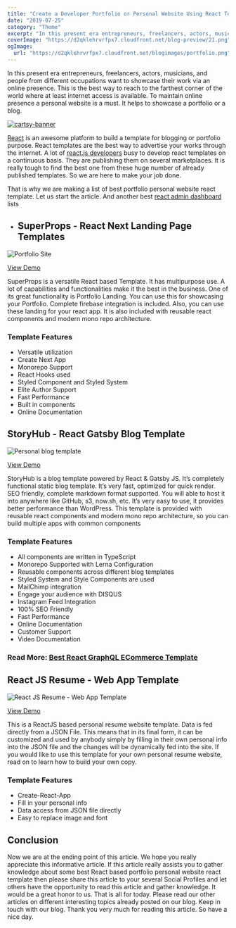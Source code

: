 ```yaml
---
title: "Create a Developer Portfolio or Personal Website Using React Template"
date: "2019-07-25"
category: "Theme"
excerpt: "In this present era entrepreneurs, freelancers, actors, musicians, and people from different occupations want to showcase their work via an online presence. This is the best way to reach to the farthest corner of the world where at least internet access is available. To maintain online presence a personal website is a must. It helps"
coverImage: "https://d2qklehrvrfpx7.cloudfront.net/blog-preview/21.png"
ogImage:
  url: "https://d2qklehrvrfpx7.cloudfront.net/blogimages/portfolio.png"
---
```


In this present era entrepreneurs, freelancers, actors, musicians, and people from different occupations want to showcase their work via an online presence. This is the best way to reach to the farthest corner of the world where at least internet access is available. To maintain online presence a personal website is a must. It helps to showcase a portfolio or a blog.

[![cartsy-banner](https://d2qklehrvrfpx7.cloudfront.net/blogimages/cartsy-banner.jpg)](https://bit.ly/cartsyTheme)

[React](https://reactjs.org/) is an awesome platform to build a template for blogging or portfolio purpose. React templates are the best way to advertise your works through the internet. A lot of [react.js developers](https://www.toptal.com/react) busy to develop react templates on a continuous basis. They are publishing them on several marketplaces. It is really tough to find the best one from these huge number of already published templates. So we are here to make your job done.

That is why we are making a list of best portfolio personal website react template. Let us start the article. And another best [react admin dashboard](https://redq.io/blog/react-redux-admin-dashboard/) lists

- ## SuperProps - React Next Landing Page Templates

![Portfolio Site](https://d2qklehrvrfpx7.cloudfront.net/blogimages/portfolio-1.png "Portfolio Site React Next Landing Page Templates")

<a href="https://1.envato.market/rqQLj" class="btn">View Demo</a>

SuperProps is a versatile React based Template. It has multipurpose use. A lot of capabilities and functionalities make it the best in the business. One of its great functionality is Portfolio Landing. You can use this for showcasing your Portfolio. Complete firebase integration is included. Also, you can use these landing for your react app. It is also included with reusable react components and modern mono repo architecture.

### Template Features

- Versatile utilization
- Create Next App
- Monorepo Support
- React Hooks used
- Styled Component and Styled System
- Elite Author Support
- Fast Performance
- Built in components
- Online Documentation

## StoryHub - React Gatsby Blog Template

![Personal blog template](https://d2qklehrvrfpx7.cloudfront.net/blogimages/portfolio-2.png "Personal blog template")

<a href="https://1.envato.market/k1gdV" class="btn">View Demo</a>

StoryHub is a blog template powered by React & Gatsby JS. It’s completely functional static blog template. It’s very fast, optimized for quick render. SEO friendly, complete markdown format supported. You will able to host it into anywhere like GitHub, s3, now.sh, etc. It’s very easy to use, it provides better performance than WordPress. This template is provided with reusable react components and modern mono repo architecture, so you can build multiple apps with common components

### Template Features

- All components are written in TypeScript
- Monorepo Supported with Lerna Configuration
- Reusable components across different blog templates
- Styled System and Style Components are used
- MailChimp integration
- Engage your audience with DISQUS
- Instagram Feed Integration
- 100% SEO Friendly
- Fast Performance
- Online Documentation
- Customer Support
- Video Documentation

### **Read More: [Best React GraphQL ECommerce Template](https://redq.io/blog/react-graphql-ecommerce-template/)**

## React JS Resume - Web App Template

![React JS Resume - Web App Template](https://d2qklehrvrfpx7.cloudfront.net/blogimages/portfolio-3.png "React JS Resume - Web App Template")

<a href="https://github.com/tbakerx/react-resume-template" class="btn">View Demo</a>

This is a ReactJS based personal resume website template. Data is fed directly from a JSON File. This means that in its final form, it can be customized and used by anybody simply by filling in their own personal info into the JSON file and the changes will be dynamically fed into the site. If you would like to use this template for your own personal resume website, read on to learn how to build your own copy.

### Template Features

- Create-React-App
- Fill in your personal info
- Data access from JSON file directly
- Easy to replace image and font

## Conclusion

Now we are at the ending point of this article. We hope you really appreciate this informative article. If this article really assists you to gather knowledge about some best React based portfolio personal website react template then please share this article to your several Social Profiles and let others have the opportunity to read this article and gather knowledge. It would be a great honor to us. That is all for today. Please read our other articles on different interesting topics already posted on our blog. Keep in touch with our blog. Thank you very much for reading this article. So have a nice day.
